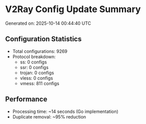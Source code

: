 # V2Ray Config Update Summary
Generated on: 2025-10-14 00:44:40 UTC

## Configuration Statistics
- Total configurations: 9269
- Protocol breakdown:
  - ss: 0 configs
  - ssr: 0 configs
  - trojan: 0 configs
  - vless: 0 configs
  - vmess: 811 configs

## Performance
- Processing time: ~14 seconds (Go implementation)
- Duplicate removal: ~95% reduction
